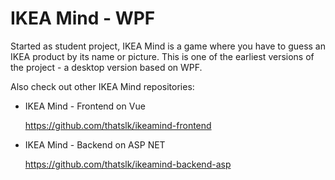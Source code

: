 # IKEA Mind - WPF

Started as student project, IKEA Mind is a game where you have to guess an IKEA product by its name or picture.
This is one of the earliest versions of the project - a desktop version based on WPF. 

Also check out other IKEA Mind repositories: 

* IKEA Mind - Frontend on Vue 

  https://github.com/thatslk/ikeamind-frontend

* IKEA Mind - Backend on ASP NET

  https://github.com/thatslk/ikeamind-backend-asp
